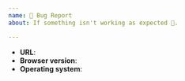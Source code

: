 ```yaml
---
name: 🐛 Bug Report
about: If something isn't working as expected 🤔.

---
```

<!--
Thanks for wanting to report an issue you've found on the nodejs.org website.

Please fill in the template below. If unsure about something, just do as best
as you're able. If you are reporting a visual glitch, it will be much easier
for us to fix it when you attach a screenshot as well.
-->

* **URL**:
* **Browser version**:
* **Operating system**:

<!-- Enter your issue details below this comment. -->
